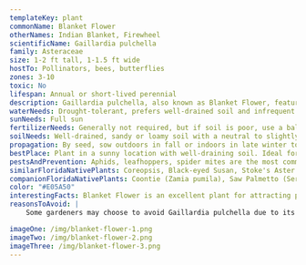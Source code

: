 ```yaml
---
templateKey: plant
commonName: Blanket Flower
otherNames: Indian Blanket, Firewheel
scientificName: Gaillardia pulchella
family: Asteraceae
size: 1-2 ft tall, 1-1.5 ft wide
hostTo: Pollinators, bees, butterflies
zones: 3-10
toxic: No
lifespan: Annual or short-lived perennial
description: Gaillardia pulchella, also known as Blanket Flower, features vibrant, daisy-like red and yellow flowers on an upright plant with hairy, lance-shaped leaves. Blooming throughout the summer, it attracts pollinators and adds color to the garden.
waterNeeds: Drought-tolerant, prefers well-drained soil and infrequent watering once established
sunNeeds: Full sun
fertilizerNeeds: Generally not required, but if soil is poor, use a balanced, slow-release fertilizer in spring
soilNeeds: Well-drained, sandy or loamy soil with a neutral to slightly alkaline pH
propagation: By seed, sow outdoors in fall or indoors in late winter to early spring. Seeds should germinate within 2-3 weeks
bestPlace: Plant in a sunny location with well-draining soil. Ideal for butterfly or pollinator gardens, wildflower meadows, or as a border plant. In Florida, consider planting near other native drought-tolerant plants to create a cohesive, low-maintenance garden
pestsAndPrevention: Aphids, leafhoppers, spider mites are the most common pests. To control them, use insecticidal soap, neem oil, or simply remove the pests by hand. Encourage beneficial insects, such as ladybugs, to help with natural pest control
similarFloridaNativePlants: Coreopsis, Black-eyed Susan, Stoke's Aster
companionFloridaNativePlants: Coontie (Zamia pumila), Saw Palmetto (Serenoa repens), Sand Cordgrass (Spartina bakeri)
color: "#E05A50"
interestingFacts: Blanket Flower is an excellent plant for attracting pollinators, including bees and butterflies, which can help promote a healthy ecosystem in your garden.  Gaillardia pulchella is also known for its hardiness and ability to thrive in a variety of soil conditions, making it a low-maintenance option for gardeners.
reasonsToAvoid: |
    Some gardeners may choose to avoid Gaillardia pulchella due to its short lifespan as an annual or short-lived perennial. This means that the plant will need to be replaced more frequently than other longer-lived perennials. Additionally, the plant can self-seed prolifically, which may lead to it spreading more than desired in some garden settings. 

imageOne: /img/blanket-flower-1.png
imageTwo: /img/blanket-flower-2.png
imageThree: /img/blanket-flower-3.png
---
```


